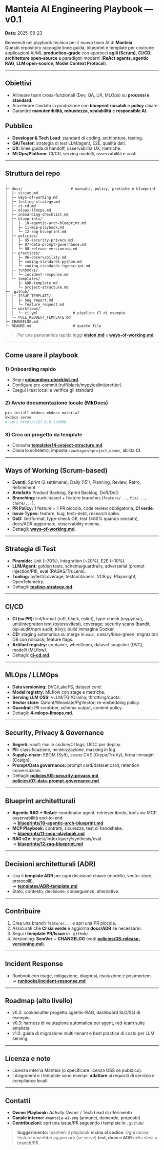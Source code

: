 # Manteia AI Engineering Playbook — v0.1
**Data:** 2025-09-23

Benvenuti nel playbook tecnico per il nuovo team AI di **Manteia**.  
Questo repository raccoglie linee guida, blueprint e template per costruire applicazioni AI/ML **production-grade** con approcci **agili (Scrum)**, **CI/CD**, **architetture open-source** e paradigmi moderni (**ReAct agents, agentic RAG, LLM open-source, Model Context Protocol**).

---

## Obiettivi
- Allineare team cross-funzionali (Dev, QA, UX, MLOps) su **processi e standard**.
- Accelerare l’andata in produzione con **blueprint riusabili** e **policy** chiare.
- Garantire **manutenibilità, robustezza, scalabilità** e **responsible AI**.

## Pubblico
- **Developer & Tech Lead**: standard di coding, architetture, testing.
- **QA/Tester**: strategia di test LLM/agent, E2E, qualità dati.
- **UX**: linee guida di handoff, osservabilità UX, metriche.
- **MLOps/Platform**: CI/CD, serving modelli, osservabilità e costi.

---

## Struttura del repo

```text
.
├─ docs/                      # manuali, policy, pratiche e blueprint
│  ├─ vision.md
│  ├─ ways-of-working.md
│  ├─ testing-strategy.md
│  ├─ ci-cd.md
│  ├─ mlops-llmops.md
│  ├─ onboarding-checklist.md
│  ├─ blueprints/
│  │  ├─ 10-agentic-arch-blueprint.md
│  │  ├─ 11-mcp-playbook.md
│  │  └─ 12-rag-blueprint.md
│  ├─ policies/
│  │  ├─ 05-security-privacy.md
│  │  ├─ 07-data-prompt-governance.md
│  │  └─ 08-release-versioning.md
│  ├─ practices/
│  │  ├─ 06-observability.md
│  │  ├─ coding-standards-python.md
│  │  └─ coding-standards-typescript.md
│  ├─ runbooks/
│  │  └─ incident-response.md
│  └─ templates/
│     ├─ ADR-template.md
│     └─ project-structure.md
├─ .github/
│  ├─ ISSUE_TEMPLATE/
│  │  ├─ bug_report.md
│  │  └─ feature_request.md
│  ├─ workflows/
│  │  └─ ci.yml                # pipeline CI di esempio
│  └─ PULL_REQUEST_TEMPLATE.md
├─ CHANGELOG.md
└─ README.md                   # questo file
```

> Per una panoramica rapida leggi **[vision.md](vision.md)** e **[ways-of-working.md](ways-of-working.md)**.

---

## Come usare il playbook

### 1) Onboarding rapido
- Segui **[onboarding-checklist.md](onboarding-checklist.md)**.
- Configura pre-commit (ruff/black/mypy/eslint/prettier).
- Esegui i test locali e verifica gli standard.

### 2) Avvio documentazione locale (MkDocs)
```bash
pip install mkdocs mkdocs-material
mkdocs serve
# apri http://127.0.0.1:8000
```

### 3) Crea un progetto da template
- Consulta **[template/14-project-structure.md](template/14-project-structure.md)**.
- Clona lo scheletro, imposta `<package>`/`<project_name>`, abilita CI.

---

## Ways of Working (Scrum-based)
- **Eventi:** Sprint (2 settimane), Daily (15'), Planning, Review, Retro, Refinement.
- **Artefatti:** Product Backlog, Sprint Backlog, DoR/DoD.
- **Branching:** trunk-based + feature branches (`feature/...`, `fix/...`, `chore/...`).
- **PR Policy:** 1 feature = 1 PR piccola, code review obbligatoria, **CI verde**.
- **Issue Types:** feature, bug, tech-debt, research spike.
- **DoD:** lint/format, type-check OK, test (≥80% quando sensato), docs/ADR aggiornate, observability minima.
- Dettagli: **[ways-of-working.md](ways-of-working.md)**.

---

## Strategia di Test
- **Piramide:** Unit (~70%), Integration (~20%), E2E (~10%).
- **LLM/Agent:** golden tests, schema/guardrails, adversarial (prompt injection/PII), eval (RAGAS/TruLens).
- **Tooling:** pytest/coverage, testcontainers, VCR.py, Playwright, OpenTelemetry.
- Dettagli: **[testing-strategy.md](testing-strategy.md)**.

---

## CI/CD
- **CI (su PR):** lint/format (ruff, black, eslint), type-check (mypy/tsc), unit/integration test (pytest/vitest), coverage; security scans (bandit, pip-audit/npm audit, trivy); build immagine Docker.
- **CD:** staging automatica su merge in `main`; canary/blue-green; migrazioni DB con rollback; feature flags.
- **Artifact registry:** container, wheel/npm, dataset snapshot (DVC), modelli (MLflow).
- Dettagli: **[ci-cd.md](ci-cd.md)**.

---

## MLOps / LLMOps
- **Data versioning:** DVC/LakeFS, dataset card.
- **Model registry:** MLflow con stage e metriche.
- **Serving LLM OSS:** vLLM/TGI/Ollama; throttling/quota.
- **Vector store:** Qdrant/Weaviate/PgVector; re-embedding policy.
- **Guardrail:** PII scrubber, schema output, content policy.
- Dettagli: **[4-mlops-llmops.md](mlops-llmops.md)**.

---

## Security, Privacy & Governance
- **Segreti:** vault; mai in codice/CI logs; OIDC per deploy.
- **PII:** classificazione, minimizzazione, masking in log.
- **Supply-chain:** SBOM (Syft), scans CVE (Grype/TruVy), firma immagini (Cosign).
- **Prompt/Data governance:** prompt card/dataset card, retention conversazioni.
- Dettagli: **[policies/05-security-privacy.md](policies/05-security-privacy.md)**,  
  **[policies/07-data-prompt-governance.md](policies/07-data-prompt-governance.md)**.

---

## Blueprint architetturali
- **Agentic RAG + ReAct:** coordinator agent, retriever ibrido, tools via MCP, osservabilità end-to-end.  
  → **[blueprints/10-agentic-arch-blueprint.md](blueprints/10-agentic-arch-blueprint.md)**
- **MCP Playbook:** contratti, sicurezza, test di handshake.  
  → **[blueprints/11-mcp-playbook.md](blueprints/11-mcp-playbook.md)**
- **RAG e2e:** ingest/index/query/synthesis/eval.  
  → **[blueprints/12-rag-blueprint.md](blueprints/12-rag-blueprint.md)**

---

## Decisioni architetturali (ADR)
- Usa il **template ADR** per ogni decisione chiave (modello, vector store, protocolli).  
  → **[templates/ADR-template.md](templates/ADR-template.md)**  
- Stato, contesto, decisione, conseguenze, alternative.

---

## Contribuire
1. Crea una branch `feature/...` e apri una PR piccola.
2. Assicurati che **CI sia verde** e aggiorna **docs/ADR** se necessario.
3. Segui i **template PR/Issue** in `.github/`.
4. Versioning: **SemVer** + **CHANGELOG** (vedi **[policies/08-release-versioning.md](policies/08-release-versioning.md)**).

---

## Incident Response
- Runbook con triage, mitigazione, diagnosi, risoluzione e postmortem.  
  → **[runbooks/incident-response.md](runbooks/incident-response.md)**

---

## Roadmap (alto livello)
- v0.2: cookiecutter progetto agentic-RAG, dashboard SLO/SLI di esempio.
- v0.3: harness di valutazione automatica per agent, red-team suite ampliata.
- v1.0: guida di migrazione multi-tenant e best practice di costo per LLM serving.

---

## Licenza e note
- Licenza interna Manteia (o specificare licenza OSS se pubblico).
- I diagrammi e i template sono esempi: **adattare** ai requisiti di servizio e compliance locali.

---

## Contatti
- **Owner Playbook:** _Activity Owner_ / Tech Lead di riferimento  
- **Canale interno:** `#manteia-ai-eng` (annunci, domande, proposte)
- **Contribuzioni:** apri una issue/PR seguendo i template in `.github/`

> **Suggerimento:** mantieni il playbook **vicino al codice**. Ogni nuova feature dovrebbe aggiornare (se serve) **test, docs e ADR** nello stesso branch/PR.
